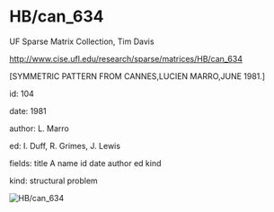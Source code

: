 # HB/can_634

 UF Sparse Matrix Collection, Tim Davis

 http://www.cise.ufl.edu/research/sparse/matrices/HB/can_634

 [SYMMETRIC PATTERN FROM CANNES,LUCIEN MARRO,JUNE 1981.]

 id: 104

 date: 1981

 author: L. Marro

 ed: I. Duff, R. Grimes, J. Lewis

 fields: title A name id date author ed kind

 kind: structural problem

![HB/can_634](http://yifanhu.net/GALLERY/GRAPHS/GIF_SMALL/HB@can_634.gif)
